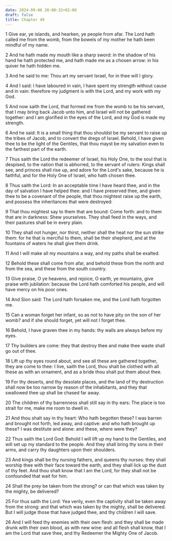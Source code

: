 ```yaml
---
date: 2024-09-06 20:00:32+02:00
draft: false
title: Chapter 49
---
```




1 Give ear, ye islands, and hearken, ye people from afar. The Lord hath called me from the womb, from the bowels of my mother he hath been mindful of my name.

2 And he hath made my mouth like a sharp sword: in the shadow of his hand he hath protected me, and hath made me as a chosen arrow: in his quiver he hath hidden me.

3 And he said to me: Thou art my servant Israel, for in thee will I glory.

4 And I said: I have laboured in vain, I have spent my strength without cause and in vain: therefore my judgment is with the Lord, and my work with my God.

5 And now saith the Lord, that formed me from the womb to be his servant, that I may bring back Jacob unto him, and Israel will not be gathered together: and I am glorified in the eyes of the Lord, and my God is made my strength.

6 And he said: It is a small thing that thou shouldst be my servant to raise up the tribes of Jacob, and to convert the dregs of Israel. Behold, I have given thee to be the light of the Gentiles, that thou mayst be my salvation even to the farthest part of the earth.

7 Thus saith the Lord the redeemer of Israel, his Holy One, to the soul that is despised, to the nation that is abhorred, to the servant of rulers: Kings shall see, and princes shall rise up, and adore for the Lord's sake, because he is faithful, and for the Holy One of Israel, who hath chosen thee.

8 Thus saith the Lord: In an acceptable time I have heard thee, and in the day of salvation I have helped thee: and I have preserved thee, and given thee to be a covenant of the people, that thou mightest raise up the earth, and possess the inheritances that were destroyed:

9 That thou mightest say to them that are bound: Come forth: and to them that are in darkness: Shew yourselves. They shall feed in the ways, and their pastures shall be in every plain.

10 They shall not hunger, nor thirst, neither shall the heat nor the sun strike them: for he that is merciful to them, shall be their shepherd, and at the fountains of waters he shall give them drink.

11 And I will make all my mountains a way, and my paths shall be exalted.

12 Behold these shall come from afar, and behold these from the north and from the sea, and these from the south country.

13 Give praise, O ye heavens, and rejoice, O earth, ye mountains, give praise with jubilation: because the Lord hath comforted his people, and will have mercy on his poor ones.

14 And Sion said: The Lord hath forsaken me, and the Lord hath forgotten me.

15 Can a woman forget her infant, so as not to have pity on the son of her womb? and if she should forget, yet will not I forget thee.

16 Behold, I have graven thee in my hands: thy walls are always before my eyes.

17 Thy builders are come: they that destroy thee and make thee waste shall go out of thee.

18 Lift up thy eyes round about, and see all these are gathered together, they are come to thee: I live, saith the Lord, thou shalt be clothed with all these as with an ornament, and as a bride thou shalt put them about thee.

19 For thy deserts, and thy desolate places, and the land of thy destruction shall now be too narrow by reason of the inhabitants, and they that swallowed thee up shall be chased far away.

20 The children of thy barrenness shall still say in thy ears: The place is too strait for me, make me room to dwell in.

21 And thou shalt say in thy heart: Who hath begotten these? I was barren and brought not forth, led away, and captive: and who hath brought up these? I was destitute and alone: and these, where were they?

22 Thus saith the Lord God: Behold I will lift up my hand to the Gentiles, and will set up my standard to the people. And they shall bring thy sons in their arms, and carry thy daughters upon their shoulders.

23 And kings shall be thy nursing fathers, and queens thy nurses: they shall worship thee with their face toward the earth, and they shall lick up the dust of thy feet. And thou shalt know that I am the Lord, for they shall not be confounded that wait for him.

24 Shall the prey be taken from the strong? or can that which was taken by the mighty, be delivered?

25 For thus saith the Lord: Yea verily, even the captivity shall be taken away from the strong: and that which was taken by the mighty, shall be delivered. But I will judge those that have judged thee, and thy children I will save.

26 And I will feed thy enemies with their own flesh: and they shall be made drunk with their own blood, as with new wine: and all flesh shall know, that I am the Lord that save thee, and thy Redeemer the Mighty One of Jacob.

